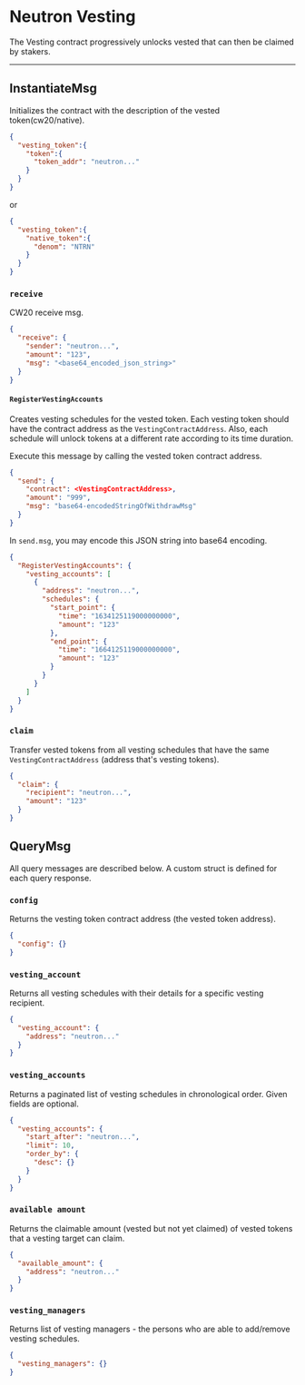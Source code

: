 # Neutron Vesting

The Vesting contract progressively unlocks vested that can then be claimed by stakers.

---

## InstantiateMsg

Initializes the contract with the description of the vested token(cw20/native).

```json
{
  "vesting_token":{
    "token":{
      "token_addr": "neutron..."
    }
  }
}
```

or

```json
{
  "vesting_token":{
    "native_token":{
      "denom": "NTRN"
    }
  }
}
```

### `receive`

CW20 receive msg.

```json
{
  "receive": {
    "sender": "neutron...",
    "amount": "123",
    "msg": "<base64_encoded_json_string>"
  }
}
```

#### `RegisterVestingAccounts`

Creates vesting schedules for the vested token. Each vesting token should have the contract address as the `VestingContractAddress`. Also, each schedule will unlock tokens at a different rate according to its time duration.

Execute this message by calling the vested token contract address.

```json
{
  "send": {
    "contract": <VestingContractAddress>,
    "amount": "999",
    "msg": "base64-encodedStringOfWithdrawMsg"
  }
}
```

In `send.msg`, you may encode this JSON string into base64 encoding.

```json
{
  "RegisterVestingAccounts": {
    "vesting_accounts": [
      {
        "address": "neutron...",
        "schedules": {
          "start_point": {
            "time": "1634125119000000000",
            "amount": "123"
          },
          "end_point": {
            "time": "1664125119000000000",
            "amount": "123"
          }
        }
      }
    ]
  }
}
```

### `claim`

Transfer vested tokens from all vesting schedules that have the same `VestingContractAddress` (address that's vesting tokens).

```json
{
  "claim": {
    "recipient": "neutron...",
    "amount": "123"
  }
}
```

## QueryMsg

All query messages are described below. A custom struct is defined for each query response.

### `config`

Returns the vesting token contract address (the vested token address).

```json
{
  "config": {}
}
```

### `vesting_account`

Returns all vesting schedules with their details for a specific vesting recipient.

```json
{
  "vesting_account": {
    "address": "neutron..."
  }
}
```

### `vesting_accounts`

Returns a paginated list of vesting schedules in chronological order. Given fields are optional.

```json
{
  "vesting_accounts": {
    "start_after": "neutron...",
    "limit": 10,
    "order_by": {
      "desc": {}
    }
  }
}
```

### `available amount`

Returns the claimable amount (vested but not yet claimed) of vested tokens that a vesting target can claim.

```json
{
  "available_amount": {
    "address": "neutron..."
  }
}
```

### `vesting_managers`

Returns list of vesting managers - the persons who are able to add/remove vesting schedules.

```json
{
  "vesting_managers": {}
}
```
